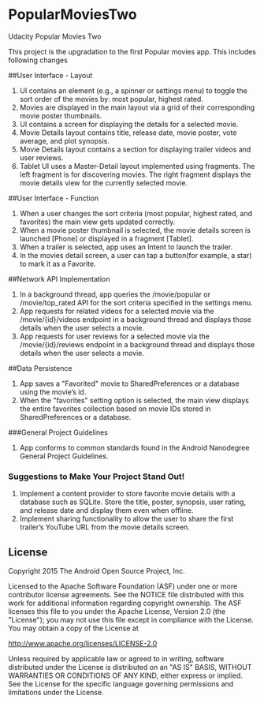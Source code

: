 # PopularMoviesTwo
Udacity Popular Movies Two

This project is the upgradation to the first Popular movies app.
This includes following changes


##User Interface - Layout

1. UI contains an element (e.g., a spinner or settings menu) to toggle the sort order of the movies by: most popular, highest rated.
2. Movies are displayed in the main layout via a grid of their corresponding movie poster thumbnails.
3. UI contains a screen for displaying the details for a selected movie.
4. Movie Details layout contains title, release date, movie poster, vote average, and plot synopsis.
5. Movie Details layout contains a section for displaying trailer videos and user reviews.
6. Tablet UI uses a Master-Detail layout implemented using fragments. The left fragment is for discovering movies. The right fragment displays the movie details view for the currently selected movie.



##User Interface - Function

1. When a user changes the sort criteria (most popular, highest rated, and favorites) the main view gets updated correctly.
2. When a movie poster thumbnail is selected, the movie details screen is launched [Phone] or displayed in a fragment [Tablet].
3. When a trailer is selected, app uses an Intent to launch the trailer.
4. In the movies detail screen, a user can tap a button(for example, a star) to mark it as a Favorite.



##Network API Implementation

1. In a background thread, app queries the /movie/popular or /movie/top_rated API for the sort criteria specified in the settings menu.
2. App requests for related videos for a selected movie via the /movie/{id}/videos endpoint in a background thread and displays those details when the user selects a movie.
3. App requests for user reviews for a selected movie via the /movie/{id}/reviews endpoint in a background thread and displays those details when the user selects a movie.



##Data Persistence

1. App saves a "Favorited" movie to SharedPreferences or a database using the movie’s id.
2. When the "favorites" setting option is selected, the main view displays the entire favorites collection based on movie IDs stored in SharedPreferences or a database.



###General Project Guidelines

1. App conforms to common standards found in the Android Nanodegree General Project Guidelines.



### Suggestions to Make Your Project Stand Out!
1. Implement a content provider to store favorite movie details with a database such as SQLite. Store the title, poster, synopsis, user rating, and release date and display them even when offline.
2. Implement sharing functionality to allow the user to share the first trailer’s YouTube URL from the movie details screen.







License
-------
Copyright 2015 The Android Open Source Project, Inc.

Licensed to the Apache Software Foundation (ASF) under one or more contributor
license agreements.  See the NOTICE file distributed with this work for
additional information regarding copyright ownership.  The ASF licenses this
file to you under the Apache License, Version 2.0 (the "License"); you may not
use this file except in compliance with the License.  You may obtain a copy of
the License at

http://www.apache.org/licenses/LICENSE-2.0

Unless required by applicable law or agreed to in writing, software
distributed under the License is distributed on an "AS IS" BASIS, WITHOUT
WARRANTIES OR CONDITIONS OF ANY KIND, either express or implied.  See the
License for the specific language governing permissions and limitations under
the License.

